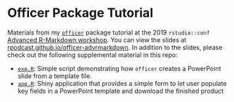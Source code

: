 # Officer Package Tutorial

Materials from my [`officer`](https://davidgohel.github.io/officer/) package tutorial at the 2019 `rstudio::conf` [Advanced R-Markdown workshop](http://arm.rbind.io/). You can view the slides at [rpodcast.github.io/officer-advrmarkdown](https://rpodcast.github.io/officer-advrmarkdown).  In addition to the slides, please check out the following supplemental material in this repo:

* [`exp.R`](https://github.com/rpodcast/officer-advrmarkdown/blob/master/exp.R): Simple script demonstrating how `officer` creates a PowerPoint slide from a template file.
* [`app.R`](https://github.com/rpodcast/officer-advrmarkdown/blob/master/app.R): Shiny application that provides a simple form to let user populate key fields in a PowerPoint template and download the finished product

